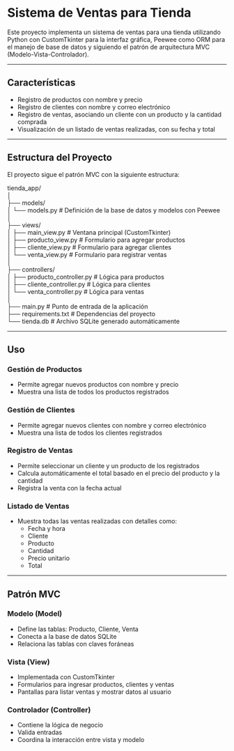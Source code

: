 # Sistema de Ventas para Tienda

Este proyecto implementa un sistema de ventas para una tienda utilizando Python con CustomTkinter para la interfaz gráfica, Peewee como ORM para el manejo de base de datos y siguiendo el patrón de arquitectura MVC (Modelo-Vista-Controlador).

---

## Características

- Registro de productos con nombre y precio
- Registro de clientes con nombre y correo electrónico
- Registro de ventas, asociando un cliente con un producto y la cantidad comprada
- Visualización de un listado de ventas realizadas, con su fecha y total

---

## Estructura del Proyecto

El proyecto sigue el patrón MVC con la siguiente estructura:

tienda_app/ <br>
│ <br>
├── models/  <br>
│   └── models.py           # Definición de la base de datos y modelos con Peewee <br>
│ <br>
├── views/ <br>
│   ├── main_view.py        # Ventana principal (CustomTkinter) <br>
│   ├── producto_view.py    # Formulario para agregar productos <br>
│   ├── cliente_view.py     # Formulario para agregar clientes <br>
│   └── venta_view.py       # Formulario para registrar ventas <br>
│ <br>
├── controllers/ <br>
│   ├── producto_controller.py  # Lógica para productos <br>
│   ├── cliente_controller.py   # Lógica para clientes <br>
│   └── venta_controller.py     # Lógica para ventas <br>
│ <br>
├── main.py                 # Punto de entrada de la aplicación <br>
├── requirements.txt        # Dependencias del proyecto <br>
└── tienda.db               # Archivo SQLite generado automáticamente <br>


---

## Uso

### Gestión de Productos

- Permite agregar nuevos productos con nombre y precio
- Muestra una lista de todos los productos registrados

### Gestión de Clientes

- Permite agregar nuevos clientes con nombre y correo electrónico
- Muestra una lista de todos los clientes registrados

### Registro de Ventas

- Permite seleccionar un cliente y un producto de los registrados
- Calcula automáticamente el total basado en el precio del producto y la cantidad
- Registra la venta con la fecha actual

### Listado de Ventas

- Muestra todas las ventas realizadas con detalles como:
  - Fecha y hora
  - Cliente
  - Producto
  - Cantidad
  - Precio unitario
  - Total

---

## Patrón MVC

### Modelo (Model)

- Define las tablas: Producto, Cliente, Venta
- Conecta a la base de datos SQLite
- Relaciona las tablas con claves foráneas

### Vista (View)

- Implementada con CustomTkinter
- Formularios para ingresar productos, clientes y ventas
- Pantallas para listar ventas y mostrar datos al usuario

### Controlador (Controller)

- Contiene la lógica de negocio
- Valida entradas
- Coordina la interacción entre vista y modelo
